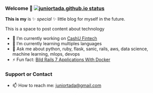 ### Welcome 👋 [![juniortada.github.io status](https://github.com/juniortada/juniortada.github.io/actions/workflows/pages/pages-build-deployment/badge.svg)](https://github.com/juniortada/juniortada.github.io/actions/workflows/pages/pages-build-deployment)

**This is my** is ✨ _special_ ✨ little blog for myself in the future.

This is a space to post content about technology

- 🔭 I’m currently working on [CashU Fintech](https://www.cashu.com.br/)
- 🌱 I’m currently learning multiples languages
- 💬 Ask me about python, ruby, flask, sanic, rails, aws, data science, machine learning, mlops, devops
- ⚡ Fun fact: [Bild Rails 7 Applications With Docker](https://github.com/juniortada/juniortada/blob/main/posts/build_rails_7_applications_with_docker.md)

### Support or Contact

- 📫 How to reach me: juniortada@gmail.com
